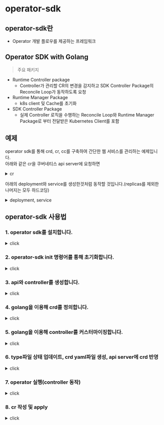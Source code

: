 # operator-sdk
## operator-sdk란
- Operator 개발 플로우를 제공하는 프레임워크

## Operator SDK with Golang
> 주요 패키지
- Runtime Controller package
    - Controller가 관리할 CR의 변경을 감지하고 SDK Controller Package의 Reconcile Loop가 동작하도록 요청
- Runtime Manager Package
    - k8s client 및 Cache를 초기화
- SDK Controller Package
    - 실제 Controller 로직을 수행하는 Reconcile Loop와 Runtime Manager Package로 부터 전달받은 Kubernetes Client를 포함

## 예제

operator sdk를 통해 crd, cr, cc를 구축하여 간단한 웹 서비스를 관리하는 예제입니다.  
아래와 같은 cr을 쿠버네티스 api server에 요청하면
<details><summary>cr</summary>
<p>

```yml
apiVersion: mygroup.example.com/v1
kind: Hello
metadata:
  name: hello-sample
  namespace: default
spec:
  size: 3 # cr의 size라는 field로 pod의 갯수를 제어하겠습니다.
```

</p>
</details>

아래의 deployment와 service를 생성한것처럼 동작할 것입니다.(replicas를 제외한 나머지는 모두 하드코딩)
<details><summary>deployment, service</summary>
<p>

```yml
apiVersion: apps/v1
kind: Deployment
metadata:
  name: echoservice-dp
  namespace: jh
spec:
  replicas: 3 # cr의 size 입니다. 
  selector:
    matchLabels:
      app: echoservice
  template:
    metadata:
      labels:
        app: echoservice
    spec:
      containers:
        - name: echoservice
          image: repo.iris.tools/test/echoproject:4
```

```yml
apiVersion: v1
kind: Service
metadata:
  name: echoservice-np
  namespace: jh
spec:
  type: NodePort
  ports:
    - port: 8375 
      protocol: TCP 
      targetPort: 8395 
      nodePort: 30012 
  selector: 
    app: echoservice
```

</p>
</details>


## operator-sdk 사용법
### 1. operator sdk를 설치합니다.
<details><summary>click</summary>
<p>

[operator-sdk 설치](https://sdk.operatorframework.io/docs/building-operators/golang/installation/)

```bash
# git과 1.15이상의 golang이 있다면 편리하게 설치가 가능합니다.
git clone https://github.com/operator-framework/operator-sdk
cd operator-sdk
git checkout master
make install

# 해당 명령어를 입력했을때 version이 출력되면 설치 완료입니다. 
operator-sdk version  
```

</p>
</details>

### 2. operator-sdk init 명령어를 통해 초기화합니다.
<details><summary>click</summary>
<p>

```bash
operator-sdk init --domain=example.com --repo=github.com/my/tutorial 
```

</p>
</details>

### 3. api와 controller를 생성합니다.
<details><summary>click</summary>
<p>

```bash
operator-sdk create api --version=v1 --kind=MyProject --group=jhgroup

## 아래와 같은 질문이 올라오면 모두 y 해줍니다.
Create Resource [y/n]
y
Create Controller [y/n]
y
```

</p>
</details>


### 4. golang을 이용해 crd를 정의합니다.
<details><summary>click</summary>
<p>
api/{version} 아래에 위치한 {kind}_types.go 파일을 수정해 crd를 만듭니다.<br>
추후 make manifest라는 명령어를 사용하면 해당 go 파일로 정의한 crd의 yaml파일이 생성됩니다.<br>

<br>
Hello cr에서 Size라는 필드를 사용할예정이므로 spec에 Size를 추가합니다. 

```go
type HelloSpec struct {
	Size int32 `json:"size"` // 이부분을 추가합니다.
}

```

</p>
</details>

### 5. golang을 이용해 controller를 커스터마이징합니다.

<details><summary>click</summary>
<p>
/controllers 아래에 위치한 {kind}_controller.go 파일을 수정해서 Controller의 로직을 직접 구현합니다.

```
operator-sdk에서 제공되지 않는 변수들에는 모두 접두사로 my를 붙였습니다.
필요한 패키지는 아래의 사이트에서 검색해서 찾아줍니다.(v1, apps/v1 등 k8s apiVersion에 맞는 패키지를 찾아줍니다.)
```
[golang 패키지 찾기](https://pkg.go.dev/) <br>
<b>코드의 내용이 긴편이니 적용이후 디버깅하며 확인해보겠습니다.</b>

```go
/*
Copyright 2021.

Licensed under the Apache License, Version 2.0 (the "License");
you may not use this file except in compliance with the License.
You may obtain a copy of the License at

    http://www.apache.org/licenses/LICENSE-2.0

Unless required by applicable law or agreed to in writing, software
distributed under the License is distributed on an "AS IS" BASIS,
WITHOUT WARRANTIES OR CONDITIONS OF ANY KIND, either express or implied.
See the License for the specific language governing permissions and
limitations under the License.
*/

package controllers

import (
	"context"
	"time"

	"github.com/go-logr/logr"
	appsv1 "k8s.io/api/apps/v1"
	v1 "k8s.io/api/core/v1"
	"k8s.io/apimachinery/pkg/api/errors"
	metav1 "k8s.io/apimachinery/pkg/apis/meta/v1"
	"k8s.io/apimachinery/pkg/runtime"
	"k8s.io/apimachinery/pkg/types"
	"k8s.io/apimachinery/pkg/util/intstr"
	ctrl "sigs.k8s.io/controller-runtime"
	"sigs.k8s.io/controller-runtime/pkg/client"

	mygroupv1 "github.com/my/seminar/api/v1"
)

// HelloReconciler reconciles a Hello object
type HelloReconciler struct {
	client.Client
	Log    logr.Logger
	Scheme *runtime.Scheme
}

//+kubebuilder:rbac:groups=mygroup.example.com,resources=hellos,verbs=get;list;watch;create;update;patch;delete
//+kubebuilder:rbac:groups=mygroup.example.com,resources=hellos/status,verbs=get;update;patch
//+kubebuilder:rbac:groups=mygroup.example.com,resources=hellos/finalizers,verbs=update

// Reconcile is part of the main kubernetes reconciliation loop which aims to
// move the current state of the cluster closer to the desired state.
// TODO(user): Modify the Reconcile function to compare the state specified by
// the Hello object against the actual cluster state, and then
// perform operations to make the cluster state reflect the state specified by
// the user.
//
// For more details, check Reconcile and its Result here:
// - https://pkg.go.dev/sigs.k8s.io/controller-runtime@v0.8.3/pkg/reconcile
func (r *HelloReconciler) Reconcile(ctx context.Context, req ctrl.Request) (ctrl.Result, error) {
	// operator-sdk에서 제공되는틀을 제외하고는 모두 접두사로 my를 붙였습니다.

	// operator-sdk 에서 기본적으로 제공되는 로깅프레임워크입니다.
	// "github.com/go-logr/logr"
	myLogger := r.Log.WithValues("hello", req.NamespacedName)

	// cr로 정의한 객체를 가져오기위한 struct의 ref를 받아옵니다.
	myCustomResource := &mygroupv1.Hello{}

	// 데이터를 서버에서 받아와 myCustomResource에 넣어줍니다.
	err := r.Client.Get(ctx, req.NamespacedName, myCustomResource)

	// CR에 변경이 존재하거나 err가 발생한경우 진행되는 로직입니다.
	// 변경사항이 존재한다는 것으로 생각해야합니다.
	if err != nil {
		// 변경사항인 cr이 k8s에 존재하는지를 확인합니다.
		if errors.IsNotFound(err) {
			myLogger.Info("Hello cr이 삭제되었습니다.")
			return ctrl.Result{}, nil
		}
		// GET함수 에러처리
		myLogger.Error(err, "GET CR 에러발생")
		return ctrl.Result{}, err
	}

	// service객체를 만들어주고
	myService := &v1.Service{}

	// 서버에서 cr로 만들어진 service를 받아옵니다.
	err = r.Client.Get(ctx, types.NamespacedName{
		Name:      myCustomResource.Name,
		Namespace: myCustomResource.Namespace,
	}, myService)

	// service를 받아왔더니 변경사항이 존재합니다.
	if err != nil {
		// 서비스가 found되지 않는경우 생성해줍니다.
		if errors.IsNotFound(err) {

			// 서비스생성~~ (필요한경우 arg를 받아와 넘겨줍니다. 예제에서는 하드코딩하였습니다.)
			newService := r.createService(myCustomResource)
			err = r.Create(ctx, newService)
			if err != nil {
				myLogger.Info("service 생성 실패", "svc.namespace", myCustomResource.Namespace, "svc.name", myCustomResource.Name)
				return ctrl.Result{}, err
			}
			myLogger.Info("service 생성!", "svc.namespace", myCustomResource.Namespace, "svc.name", myCustomResource.Name)
			return ctrl.Result{RequeueAfter: time.Second * 2}, nil
			// return되는 ctrl.Result의 Requeue를 true로 설정하거나
			// RequeueAfter과 시간을 지정해주면
			// 이벤트큐에 다시 올라가 다시 로직이 진행됩니다.
		}
		myLogger.Error(err, "Service를 가져오는데 실패하였습니다.")
		return ctrl.Result{}, err
	}

	// service 생성과정과 동일합니다.
	myDeployment := &appsv1.Deployment{}

	err = r.Client.Get(ctx, types.NamespacedName{
		Name:      myCustomResource.Name,
		Namespace: myCustomResource.Namespace,
	}, myDeployment)

	if err != nil {
		if errors.IsNotFound(err) {
			// Deployment 생성 로직~~~~~~~
			newDeployment := r.createDeployment(myCustomResource)
			err = r.Create(ctx, newDeployment)
			if err != nil {
				myLogger.Info("deployment 생성 실패", "dep.namespace", myCustomResource.Namespace, "dep.name", myCustomResource.Name)
				return ctrl.Result{}, err
			}
			myLogger.Info("deployment 생성!", "dep.namespace", myCustomResource.Namespace, "dep.name", myCustomResource.Name)
			return ctrl.Result{RequeueAfter: time.Second * 2}, nil
		}
		myLogger.Error(err, "deployment를 가져오는데 실패하였습니다.")
		return ctrl.Result{}, err
	}

	// Deployment를 생성할때 cr의 size로 replicaset을 생성해주었습니다.
	// 추후 cr의 filed값이 변경되어 apply된경우 해당로직으로 제어합니다.
	mySize := myCustomResource.Spec.Size

	// deployment를 정의할때 사용한 replicaset과 cr의 size가 다른경우
	if *myDeployment.Spec.Replicas != mySize {
		myDeployment.Spec.Replicas = &mySize

		// custom controller를 만들더라도 기존 k8s controll loop는 정상적으로 돌아갑니다. replicaset만 변경해서 pod 수를 제어합니다.
		myLogger.Info("replicaset(pod 사이즈) 변경!", "Replicaset.namespace", myCustomResource.Namespace, "Size", mySize)

		err = r.Client.Update(ctx, myDeployment)

		if err != nil {
			myLogger.Error(err, "replicaset 업데이트 에러", "Deployment.Namespace",
				myDeployment.Namespace, "Deployment.Name", myDeployment.Name)
			return ctrl.Result{}, err
		}
		return ctrl.Result{RequeueAfter: time.Second * 2}, nil
	}
	return ctrl.Result{}, nil
}

// Service를 생성하고 컨틀롤러에 등록해 cr이 삭제된경우 함께 삭제되도록 합니다.
// yaml을 golang으로 하드코딩한 형태입니다.
func (r *HelloReconciler) createService(m *mygroupv1.Hello) *v1.Service {

	// Label은 여러곳에서 사용하는 팟의 정보가 담긴 데이터이므로 메서드로 모듈화시켜 정적자원처럼 사용하기 위함입니다.
	myLabel := getLabelForMyCustomResource(m.Name)

	// service struct는 metadata, spec등을 구현할 수 있도록 정의되어있습니다.
	newService := &v1.Service{
		ObjectMeta: metav1.ObjectMeta{
			Name:      m.Name,
			Namespace: m.Namespace,
		},
		Spec: v1.ServiceSpec{
			Type:     v1.ServiceTypeNodePort, // service의 타입은 NodePort입니다.
			Selector: myLabel,
			Ports: []v1.ServicePort{
				{
					Protocol:   v1.ProtocolTCP,
					NodePort:   31321, // 외부에서 31321포트로 접근하도록 합니다.
					Port:       8375,
					TargetPort: intstr.IntOrString{IntVal: 8395},
				},
			},
		},
	}

	ctrl.SetControllerReference(m, newService, r.Scheme)
	return newService
}

// ****************************************************************
// CR에 Spec에 Size를 정의했던것을 사용하는 곳입니다.
// ****************************************************************
// Deployment를 생성하고 컨틀롤러에 등록해 cr이 삭제된경우 함께 삭제되도록 합니다.
// yaml을 golang으로 하드코딩한 형태입니다.
func (r *HelloReconciler) createDeployment(m *mygroupv1.Hello) *appsv1.Deployment {
	myLabel := getLabelForMyCustomResource(m.Name)

	mySize := m.Spec.Size

	newDeployment := &appsv1.Deployment{
		ObjectMeta: metav1.ObjectMeta{
			Name:      m.Name,
			Namespace: m.Namespace,
		},
		Spec: appsv1.DeploymentSpec{
			Replicas: &mySize,
			Selector: &metav1.LabelSelector{
				MatchLabels: myLabel,
			},
			Template: v1.PodTemplateSpec{
				ObjectMeta: metav1.ObjectMeta{
					Labels: myLabel,
				},
				Spec: v1.PodSpec{
					Containers: []v1.Container{{
						Image: "repo.iris.tools/test/echoproject:4",
						Name:  "echoservice",
					}},
				},
			},
		},
	}

	ctrl.SetControllerReference(m, newDeployment, r.Scheme)
	return newDeployment
}

// pod의 Label은 pod을 identify하는 데이터이므로 메서드로 모듈화시켜 정적자원처럼 사용하기 위함입니다.
func getLabelForMyCustomResource(name string) map[string]string {
	return map[string]string{"app": "echoservice"}
}

// SetupWithManager sets up the controller with the Manager.
func (r *HelloReconciler) SetupWithManager(mgr ctrl.Manager) error {
	return ctrl.NewControllerManagedBy(mgr).
		For(&mygroupv1.Hello{}).
		Owns(&v1.Service{}).
		Owns(&appsv1.Deployment{}).
		Complete(r)

	// For에 감시할 cr을 설정해주고
	// Owns는 서브로 감시할 대상을 설정합니다.
	// 서브로 감시할 대상에 추가된 service와 deployment는
	// 추후 사용자가 임의로 삭제했을때 다시 복구됩니다.
	// cr이 삭제됐을때 svc와 dep가 함께 삭제되지는 않습니다. 해당로직이 필요한경우 컨트롤러 ref에 추가합니다.
}

```

</p>
</details>

### 6. type파일 상태 업데이트, crd yaml파일 생성, api server에 crd 반영

<details><summary>click</summary>
<p>

type파일 상태를 업데이트합니다.

```bash
make generate
```

crd yaml파일을 생성합니다.
config/crd/bases 아래에 crd yaml파일이 생성됩니다.
```bash
make manifests
```

crd 적용
```bash
make install
```

crd 적용 확인 {kind}.{group}.{domain} 으로 crd가 적용되어 있습니다.
```bash
kubectl get crd
kubectl explain {kind}
```

</p>
</details>

### 7. operator 실행(controller 동작)
<details><summary>click</summary>
<p>


```bash
make run
# or
go run main.go
# or
debugging!!!!!!!!!!!
```

</p>
</details>

### 8. cr 작성 및 apply
<details><summary>click</summary>
<p>

crd/samples 아래 {group}_{version}_{kind}.yaml 이름으로 cr파일이 있습니다.<br>
crd를 참고하여 작성하고 apply하여 쿠버네티스가 원하는대로 동작하는지 확인합니다.

</p>
</details>